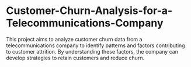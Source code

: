 # Customer-Churn-Analysis-for-a-Telecommunications-Company
This project aims to analyze customer churn data from a telecommunications company to identify patterns and factors contributing to customer attrition. By understanding these factors, the company can develop strategies to retain customers and reduce churn.
